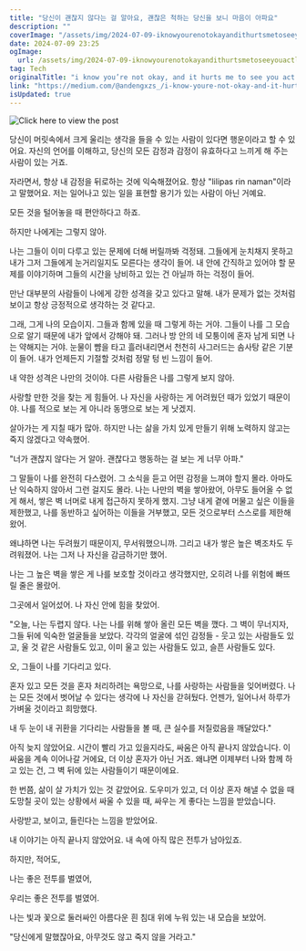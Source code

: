 ```yaml
---
title: "당신이 괜찮지 않다는 걸 알아요, 괜찮은 척하는 당신을 보니 마음이 아파요"
description: ""
coverImage: "/assets/img/2024-07-09-iknowyourenotokayandithurtsmetoseeyouactlikeyouare_0.png"
date: 2024-07-09 23:25
ogImage: 
  url: /assets/img/2024-07-09-iknowyourenotokayandithurtsmetoseeyouactlikeyouare_0.png
tag: Tech
originalTitle: "i know you’re not okay, and it hurts me to see you act like you are"
link: "https://medium.com/@andengxzs_/i-know-youre-not-okay-and-it-hurts-me-to-see-you-act-like-you-are-38080c9b9e77"
isUpdated: true
---
```






![Click here to view the post](/assets/img/2024-07-09-iknowyourenotokayandithurtsmetoseeyouactlikeyouare_0.png)

당신이 머릿속에서 크게 울리는 생각을 들을 수 있는 사람이 있다면 행운이라고 할 수 있어요. 자신의 언어를 이해하고, 당신의 모든 감정과 감정이 유효하다고 느끼게 해 주는 사람이 있는 거죠.

자라면서, 항상 내 감정을 뒤로하는 것에 익숙해졌어요. 항상 "lilipas rin naman"이라고 말했어요. 저는 일어나고 있는 일을 표현할 용기가 있는 사람이 아닌 거예요.

모든 것을 털어놓을 때 편안하다고 하죠.

<div class="content-ad"></div>

하지만 나에게는 그렇지 않아. 

나는 그들이 이미 다루고 있는 문제에 더해 버릴까봐 걱정돼. 그들에게 눈치채지 못하고 내가 그저 그들에게 눈거리일지도 모른다는 생각이 들어. 내 안에 간직하고 있어야 할 문제를 이야기하며 그들의 시간을 낭비하고 있는 건 아닐까 하는 걱정이 들어.

만난 대부분의 사람들이 나에게 강한 성격을 갖고 있다고 말해. 내가 문제가 없는 것처럼 보이고 항상 긍정적으로 생각하는 것 같다고. 

그래, 그게 나의 모습이지. 그들과 함께 있을 때 그렇게 하는 거야. 그들이 나를 그 모습으로 알기 때문에 내가 앞에서 강해야 돼. 그러나 방 안의 네 모퉁이에 혼자 남게 되면 나는 약해지는 거야. 눈물이 뺨을 타고 흘러내리면서 천천히 사그러드는 솜사탕 같은 기분이 들어. 내가 언제든지 기절할 것처럼 정말 텅 빈 느낌이 들어.

<div class="content-ad"></div>

내 약한 성격은 나만의 것이야. 다른 사람들은 나를 그렇게 보지 않아.

사랑할 만한 것을 찾는 게 힘들어. 나 자신을 사랑하는 게 어려웠던 때가 있었기 때문이야. 나를 적으로 보는 게 아니라 동맹으로 보는 게 낫겠지.

살아가는 게 지칠 때가 많아. 하지만 나는 삶을 가치 있게 만들기 위해 노력하지 않고는 죽지 않겠다고 약속했어.

"너가 괜찮지 않다는 거 알아. 괜찮다고 행동하는 걸 보는 게 너무 아파."

<div class="content-ad"></div>

그 말들이 나를 완전히 다스렸어. 그 소식을 듣고 어떤 감정을 느껴야 할지 몰라. 아마도 난 익숙하지 않아서 그런 걸지도 몰라. 나는 나만의 벽을 쌓아왔어, 아무도 들어올 수 없게 해서, 쌓은 벽 너머로 내게 접근하지 못하게 했지. 그냥 내게 곁에 머물고 싶은 이들을 제한했고, 나를 동반하고 싶어하는 이들을 거부했고, 모든 것으로부터 스스로를 제한해왔어.

왜냐하면 나는 두려웠기 때문이지, 무서워했으니까. 그리고 내가 쌓은 높은 벽조차도 두려워졌어. 나는 그저 나 자신을 감금하기만 했어.

나는 그 높은 벽을 쌓은 게 나를 보호할 것이라고 생각했지만, 오히려 나를 위험에 빠뜨릴 줄은 몰랐어.

그곳에서 일어섰어. 나 자신 안에 힘을 찾았어.

<div class="content-ad"></div>

"오늘, 나는 두렵지 않다. 나는 나를 위해 쌓아 올린 모든 벽을 깼다. 그 벽이 무너지자, 그들 뒤에 익숙한 얼굴들을 보았다. 각각의 얼굴에 섞인 감정들 - 웃고 있는 사람들도 있고, 울 것 같은 사람들도 있고, 이미 울고 있는 사람들도 있고, 슬픈 사람들도 있다.

오, 그들이 나를 기다리고 있다.

혼자 있고 모든 것을 혼자 처리하려는 욕망으로, 나를 사랑하는 사람들을 잊어버렸다. 나는 모든 것에서 벗어날 수 있다는 생각에 나 자신을 갇혀뒀다. 언젠가, 일어나서 하루가 가벼울 것이라고 희망했다.

내 두 눈이 내 귀환을 기다리는 사람들을 볼 때, 큰 실수를 저질렀음을 깨달았다."

<div class="content-ad"></div>

아직 늦지 않았어요. 시간이 빨리 가고 있을지라도, 싸움은 아직 끝나지 않았습니다. 이 싸움을 계속 이어나갈 거에요, 더 이상 혼자가 아닌 거죠. 왜냐면 이제부터 나와 함께 하고 있는 건, 그 벽 뒤에 있는 사람들이기 때문이에요.

한 번쯤, 삶이 살 가치가 있는 것 같았어요. 도우미가 있고, 더 이상 혼자 해낼 수 없을 때 도망칠 곳이 있는 상황에서 싸울 수 있을 때, 싸우는 게 좋다는 느낌을 받았습니다.

사랑받고, 보이고, 들린다는 느낌을 받았어요.

내 이야기는 아직 끝나지 않았어요. 내 속에 아직 많은 전투가 남아있죠.

<div class="content-ad"></div>

하지만, 적어도,

나는 좋은 전투를 벌였어,

우리는 좋은 전투를 벌였어.

나는 빛과 꽃으로 둘러싸인 아름다운 흰 침대 위에 누워 있는 내 모습을 보았어.

<div class="content-ad"></div>

"당신에게 말했잖아요, 아무것도 않고 죽지 않을 거라고."